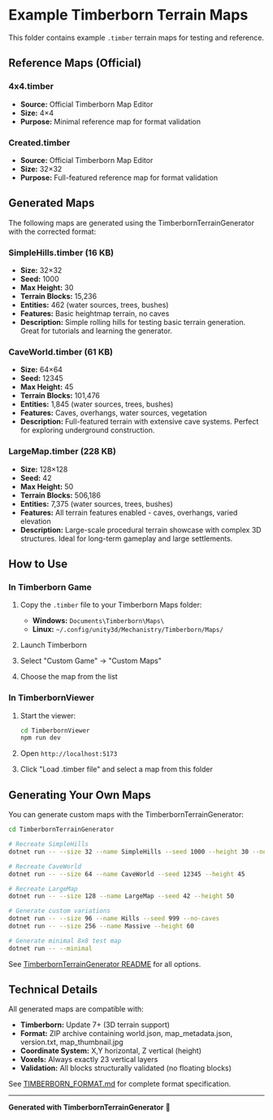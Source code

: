 # Example Timberborn Terrain Maps

This folder contains example `.timber` terrain maps for testing and reference.

## Reference Maps (Official)

### 4x4.timber
- **Source:** Official Timberborn Map Editor
- **Size:** 4×4
- **Purpose:** Minimal reference map for format validation

### Created.timber
- **Source:** Official Timberborn Map Editor
- **Size:** 32×32
- **Purpose:** Full-featured reference map for format validation

## Generated Maps

The following maps are generated using the TimberbornTerrainGenerator with the corrected format:

### SimpleHills.timber (16 KB)
- **Size:** 32×32
- **Seed:** 1000
- **Max Height:** 30
- **Terrain Blocks:** 15,236
- **Entities:** 462 (water sources, trees, bushes)
- **Features:** Basic heightmap terrain, no caves
- **Description:** Simple rolling hills for testing basic terrain generation. Great for tutorials and learning the generator.

### CaveWorld.timber (61 KB)
- **Size:** 64×64
- **Seed:** 12345
- **Max Height:** 45
- **Terrain Blocks:** 101,476
- **Entities:** 1,845 (water sources, trees, bushes)
- **Features:** Caves, overhangs, water sources, vegetation
- **Description:** Full-featured terrain with extensive cave systems. Perfect for exploring underground construction.

### LargeMap.timber (228 KB)
- **Size:** 128×128
- **Seed:** 42
- **Max Height:** 50
- **Terrain Blocks:** 506,186
- **Entities:** 7,375 (water sources, trees, bushes)
- **Features:** All terrain features enabled - caves, overhangs, varied elevation
- **Description:** Large-scale procedural terrain showcase with complex 3D structures. Ideal for long-term gameplay and large settlements.

## How to Use

### In Timberborn Game

1. Copy the `.timber` file to your Timberborn Maps folder:
   - **Windows:** `Documents\Timberborn\Maps\`
   - **Linux:** `~/.config/unity3d/Mechanistry/Timberborn/Maps/`

2. Launch Timberborn

3. Select "Custom Game" → "Custom Maps"

4. Choose the map from the list

### In TimberbornViewer

1. Start the viewer:
   ```bash
   cd TimberbornViewer
   npm run dev
   ```

2. Open `http://localhost:5173`

3. Click "Load .timber file" and select a map from this folder

## Generating Your Own Maps

You can generate custom maps with the TimberbornTerrainGenerator:

```bash
cd TimberbornTerrainGenerator

# Recreate SimpleHills
dotnet run -- --size 32 --name SimpleHills --seed 1000 --height 30 --no-caves --no-overhangs

# Recreate CaveWorld
dotnet run -- --size 64 --name CaveWorld --seed 12345 --height 45

# Recreate LargeMap
dotnet run -- --size 128 --name LargeMap --seed 42 --height 50

# Generate custom variations
dotnet run -- --size 96 --name Hills --seed 999 --no-caves
dotnet run -- --size 256 --name Massive --height 60

# Generate minimal 8x8 test map
dotnet run -- --minimal
```

See [TimberbornTerrainGenerator README](../TimberbornTerrainGenerator/README.md) for all options.

## Technical Details

All generated maps are compatible with:
- **Timberborn:** Update 7+ (3D terrain support)
- **Format:** ZIP archive containing world.json, map_metadata.json, version.txt, map_thumbnail.jpg
- **Coordinate System:** X,Y horizontal, Z vertical (height)
- **Voxels:** Always exactly 23 vertical layers
- **Validation:** All blocks structurally validated (no floating blocks)

See [TIMBERBORN_FORMAT.md](../TIMBERBORN_FORMAT.md) for complete format specification.

---

**Generated with TimberbornTerrainGenerator** 🌲
